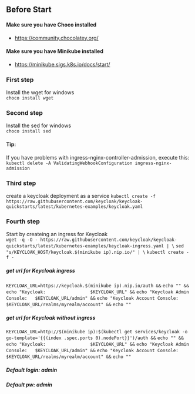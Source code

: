 ## Before Start
#### Make sure you have Choco installed
* https://community.chocolatey.org/
#### Make sure you have Minikube installed
* https://minikube.sigs.k8s.io/docs/start/

### First step
Install the wget for windows </br>
```choco install wget ```

### Second step
Install the sed for windows </br>
``` choco install sed ```

#### Tip:
If you have problems with ingress-nginx-controller-admission, execute this: </br>
``` kubectl delete -A ValidatingWebhookConfiguration ingress-nginx-admission ```

### Third step
create a keycloak deployment as a service
```kubectl create -f https://raw.githubusercontent.com/keycloak/keycloak-quickstarts/latest/kubernetes-examples/keycloak.yaml```

### Fourth step
Start by createing an ingress for Keycloak </br>
``` wget -q -O - https://raw.githubusercontent.com/keycloak/keycloak-quickstarts/latest/kubernetes-examples/keycloak-ingress.yaml | \ ```
``` sed "s/KEYCLOAK_HOST/keycloak.$(minikube ip).nip.io/" | \ ```
``` kubectl create -f - ```

##### get url for Keycloak ingress </br>
``` KEYCLOAK_URL=https://keycloak.$(minikube ip).nip.io/auth && ```
``` echo "" && ```
``` echo "Keycloak:                 $KEYCLOAK_URL" && ```
``` echo "Keycloak Admin Console:   $KEYCLOAK_URL/admin" && ```
``` echo "Keycloak Account Console: $KEYCLOAK_URL/realms/myrealm/account" && ```
``` echo "" ```

##### get url for Keycloak without ingress
```KEYCLOAK_URL=http://$(minikube ip):$(kubectl get services/keycloak -o go-template='{{(index .spec.ports 0).nodePort}}')/auth &&```
```echo "" &&```
```echo "Keycloak:                 $KEYCLOAK_URL" &&```
```echo "Keycloak Admin Console:   $KEYCLOAK_URL/admin" &&```
```echo "Keycloak Account Console: $KEYCLOAK_URL/realms/myrealm/account" &&```
```echo ""```

##### Default login: admin
##### Default pw: admin
